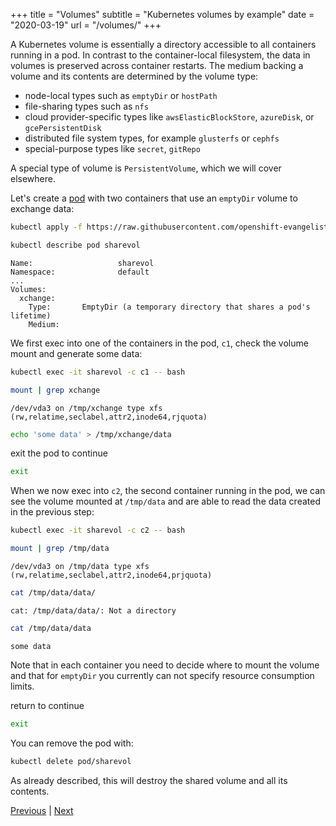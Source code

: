 +++
title = "Volumes"
subtitle = "Kubernetes volumes by example"
date = "2020-03-19"
url = "/volumes/"
+++

A Kubernetes volume is essentially a directory accessible to all containers
running in a pod. In contrast to the container-local filesystem, the data in volumes is preserved across container restarts. The medium backing a volume and its contents are determined by the volume type:

- node-local types such as `emptyDir` or `hostPath`
- file-sharing types such as `nfs`
- cloud provider-specific types like `awsElasticBlockStore`, `azureDisk`, or `gcePersistentDisk`
- distributed file system types, for example `glusterfs` or `cephfs`
- special-purpose types like `secret`, `gitRepo`

A special type of volume is `PersistentVolume`, which we will cover elsewhere.

Let's create a [pod](https://github.com/openshift-evangelists/kbe/blob/main/specs/volumes/pod.yaml)
with two containers that use an `emptyDir` volume to exchange data:

```bash
kubectl apply -f https://raw.githubusercontent.com/openshift-evangelists/kbe/main/specs/volumes/pod.yaml
```
```bash
kubectl describe pod sharevol
```
```cat
Name:                   sharevol
Namespace:              default
...
Volumes:
  xchange:
    Type:       EmptyDir (a temporary directory that shares a pod's lifetime)
    Medium:
```

We first exec into one of the containers in the pod, `c1`, check the volume mount
and generate some data:

```bash
kubectl exec -it sharevol -c c1 -- bash
```
```bash
mount | grep xchange
```
```cat
/dev/vda3 on /tmp/xchange type xfs (rw,relatime,seclabel,attr2,inode64,rjquota)
```
```bash
echo 'some data' > /tmp/xchange/data
```

exit the pod to continue
```bash
exit
```

When we now exec into `c2`, the second container running in the pod, we can see
the volume mounted at `/tmp/data` and are able to read the data created in the
previous step:

```bash
kubectl exec -it sharevol -c c2 -- bash
```
```bash
mount | grep /tmp/data
```
```cat
/dev/vda3 on /tmp/data type xfs (rw,relatime,seclabel,attr2,inode64,prjquota)
```

```bash
cat /tmp/data/data/
```
```cat
cat: /tmp/data/data/: Not a directory
```
```bash
cat /tmp/data/data
```
```cat
some data
```

Note that in each container you need to decide where to mount the volume and
that for `emptyDir` you currently can not specify resource consumption limits.

return to continue
```bash
exit
```

You can remove the pod with:

```bash
kubectl delete pod/sharevol
```

As already described, this will destroy the shared volume and all its contents.

[Previous](../ns) | [Next](../pv)
